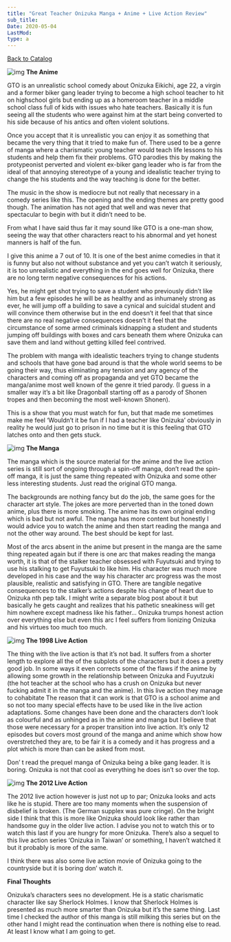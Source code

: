 ```yaml
---
title: "Great Teacher Onizuka Manga + Anime + Live Action Review"
sub_title:
Date: 2020-05-04
LastMod:
type: a
---
```


[Back to Catalog](/)

![img](https://steemitimages.com/DQmPx6XU7DmWP8AFbqBpp6d7zBzZqg3ewD113vcMGZhhXtJ/image.png)
**The Anime**

GTO is an unrealistic school comedy about Onizuka Eikichi, age 22, a virgin and a former biker gang leader trying to become a high school teacher to hit on highschool girls but ending up as a homeroom teacher in a middle school class full of kids with issues who hate teachers. Basically it is fun seeing all the students who were against him at the start being converted to his side because of his antics and often violent solutions.

Once you accept that it is unrealistic you can enjoy it as something that became the very thing that it tried to make fun of. There used to be a genre of manga where a charismatic young teacher would teach life lessons to his students and help them fix their problems. GTO parodies this by making the protypeonist perverted and violent ex-biker gang leader who is far from the ideal of that annoying stereotype of a young and idealistic teacher trying to change the his students and the way teaching is done for the better.

The music in the show is mediocre but not really that necessary in a comedy series like this. The opening and the ending themes are pretty good though. The animation has not aged that well and was never that spectacular to begin with but it didn’t need to be.

From what I have said thus far it may sound like GTO is a one-man show, seeing the way that other characters react to his abnormal and yet honest manners is half of the fun.

I give this anime a 7 out of 10. It is one of the best anime comedies in that it is funny but also not without substance and yet you can’t watch it seriously, it is too unrealistic and everything in the end goes well for Onizuka, there are no long term negative consequences for his actions.

Yes, he might get shot trying to save a student who previously didn’t like him but a few episodes he will be as healthy and as inhumanely strong as ever, he will jump off a building to save a cynical and suicidal student and will convince them otherwise but in the end doesn’t it feel that that since there are no real negative consequences doesn’t it feel that the circumstance of some armed criminals kidnapping a student and students jumping off buildings with boxes and cars beneath them where Onizuka can save them and land without getting killed feel contrived.

The problem with manga with idealistic teachers trying to change students and schools that have gone bad around is that the whole world seems to be going their way, thus eliminating any tension and any agency of the characters and coming off as propaganda and yet GTO became the manga/anime most well known of the genre it tried parody. (I guess in a smaller way it’s a bit like Dragonball starting off as a parody of Shonen tropes and then becoming the most well-known Shonen).

This is a show that you must watch for fun, but that made me sometimes make me feel ‘Wouldn’t it be fun if I had a teacher like Onizuka’ obviously in reality he would just go to prison in no time but it is this feeling that GTO latches onto and then gets stuck.

![img](https://steemitimages.com/640x0/https://steemitimages.com/DQmSPtF6xQpvAFoXH8YNKZdtg5WmmkEpxsM7gdaXqscKgga/image.png)
**The Manga**

The manga which is the source material for the anime and the live action series is still sort of ongoing through a spin-off manga, don’t read the spin-off manga, it is just the same thing repeated with Onizuka and some other less interesting students. Just read the original GTO manga.

The backgrounds are nothing fancy but do the job, the same goes for the character art style. The jokes are more perverted than in the toned down anime, plus there is more smoking. The anime has its own original ending which is bad but not awful. The manga has more content but honestly I would advice you to watch the anime and then start reading the manga and not the other way around. The best should be kept for last.

Most of the arcs absent in the anime but present in the manga are the same thing repeated again but if there is one arc that makes reading the manga worth, it is that of the stalker teacher obsessed with Fuyutsuki and trying to use his stalking to get Fuyutsuki to like him. His character was much more developed in his case and the way his character arc progress was the most plausible, realistic and satisfying in GTO. There are tangible negative consequences to the stalker’s actions despite his change of heart due to Onizuka nth pep talk. I might write a separate blog post about it but basically he gets caught and realizes that his pathetic sneakiness will get him nowhere except madness like his father… Onizuka trumps honest action over everything else but even this arc I feel suffers from lionizing Onizuka and his virtues too much too much.

![img](https://steemitimages.com/DQmXwUvMZDGdPzcAJXFDLPWF4ddrsdDANtrCmZWanv3UUy2/image.png)
**The 1998 Live Action**

The thing with the live action is that it’s not bad. It suffers from a shorter length to explore all the of the subplots of the characters but it does a pretty good job. In some ways it even corrects some of the flaws if the anime by allowing some growth in the relationship between Onizuka and Fuyutzuki (the hot teacher at the school who has a crush on Onizuka but never fucking admit it in the manga and the anime). In this live action they manage to cohabitate
The reason that it can work is that GTO is a school anime and so not too many special effects have to be used like in the live action adaptations. Some changes have been done and the characters don’t look as colourful and as unhinged as in the anime and manga but I believe that those were necessary for a proper transition into live action. It’s only 12 episodes but covers most ground of the manga and anime which show how overstretched they are, to be fair it is a comedy and it has progress and a plot which is more than can be asked from most.

Don’ t read the prequel manga of Onizuka being a bike gang leader. It is boring. Onizuka is not that cool as everything he does isn’t so over the top.

![img](https://steemitimages.com/640x0/https://steemitimages.com/DQmTRSWKZEtkZzutJS2cJedghWXfbG7aqhoHvtTThMi9CuA/image.png)
**The 2012 Live Action**

The 2012 live action however is just not up to par; Onizuka looks and acts like he is stupid. There are too many moments when the suspension of disbelief is broken. (The German supplex was pure cringe). On the bright side I think that this is more like Onizuka should look like rather than handsome guy in the older live action. I advise you not to watch this or to watch this last if you are hungry for more Onizuka. There’s also a sequel to this live action series ‘Onizuka in Taiwan’ or something, I haven’t watched it but it probably is more of the same.

I think there was also some live action movie of Onizuka going to the countryside but it is boring don’ watch it.

**Final Thoughts**

Onizuka’s characters sees no development. He is a static charismatic character like say Sherlock Holmes. I know that Sherlock Holmes is presented as much more smarter than Onizuka but it’s the same thing.
Last time I checked the author of this manga is still milking this series but on the other hand I might read the continuation when there is nothing else to read. At least I know what I am going to get.
